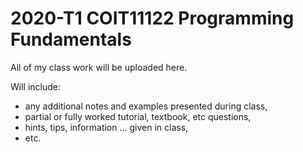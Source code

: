 # 2020-T1 COIT11122 Programming Fundamentals

All of my class work will be uploaded here.

Will include:
* any additional notes and examples presented during class,
* partial or fully worked tutorial, textbook, etc questions,
* hints, tips, information ... given in class,
* etc.

